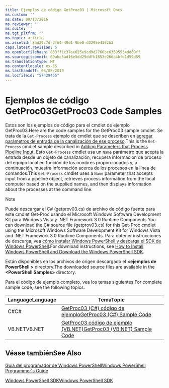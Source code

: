 ```yaml
---
title: Ejemplos de código GetProc03 | Microsoft Docs
ms.custom: ''
ms.date: 09/13/2016
ms.reviewer: ''
ms.suite: ''
ms.tgt_pltfrm: ''
ms.topic: article
ms.assetid: 8ad39c7d-2f64-49d1-9be0-d2295e4302b3
caps.latest.revision: 5
ms.openlocfilehash: 833ff1c37ee025e9cd9d2760bc63695534dd69ff
ms.sourcegitcommit: 69abc5ad16e5dd29ddfb1853e266a4bfd1d59d59
ms.translationtype: MT
ms.contentlocale: es-ES
ms.lasthandoff: 03/05/2019
ms.locfileid: "57429455"
---
```

# <a name="getproc03-code-samples"></a><span data-ttu-id="2099c-102">Ejemplos de código GetProc03</span><span class="sxs-lookup"><span data-stu-id="2099c-102">GetProc03 Code Samples</span></span>

<span data-ttu-id="2099c-103">Estos son los ejemplos de código para el cmdlet de ejemplo GetProc03.</span><span class="sxs-lookup"><span data-stu-id="2099c-103">Here are the code samples for the GetProc03 sample cmdlet.</span></span> <span data-ttu-id="2099c-104">Se trata de la `Get-Process` ejemplo de cmdlet que se describen en [agregar parámetros de entrada de la canalización de ese proceso](../cmdlet/adding-parameters-that-process-pipeline-input.md).</span><span class="sxs-lookup"><span data-stu-id="2099c-104">This is the `Get-Process` cmdlet sample described in [Adding Parameters that Process Pipeline Input](../cmdlet/adding-parameters-that-process-pipeline-input.md).</span></span> <span data-ttu-id="2099c-105">Esto `Get-Process` cmdlet usa un `Name` parámetro que acepta la entrada desde un objeto de canalización, recupera información de proceso del equipo local en función de los nombres proporcionados y, a continuación, muestra información acerca de los procesos en la línea de comandos.</span><span class="sxs-lookup"><span data-stu-id="2099c-105">This `Get-Process` cmdlet uses a `Name` parameter that accepts input from a pipeline object, retrieves process information from the local computer based on the supplied names, and then displays information about the processes at the command line.</span></span>

> [!NOTE]
> <span data-ttu-id="2099c-106">Puede descargar el C# (getprov03.cs) de archivo de código fuente para este cmdlet Get-Proc usando el Microsoft Windows Software Development Kit para Windows Vista y .NET Framework 3.0 Runtime Components.</span><span class="sxs-lookup"><span data-stu-id="2099c-106">You can download the C# source file (getprov03.cs) for this Get-Proc cmdlet using the Microsoft Windows Software Development Kit for Windows Vista and .NET Framework 3.0 Runtime Components.</span></span> <span data-ttu-id="2099c-107">Para obtener instrucciones de descarga, vea [cómo instalar Windows PowerShell y descarga el SDK de Windows PowerShell](/powershell/developer/installing-the-windows-powershell-sdk).</span><span class="sxs-lookup"><span data-stu-id="2099c-107">For download instructions, see [How to Install Windows PowerShell and Download the Windows PowerShell SDK](/powershell/developer/installing-the-windows-powershell-sdk).</span></span>
>
> <span data-ttu-id="2099c-108">Están disponibles en los archivos de origen descargado el  **\<ejemplos de PowerShell >** directory.</span><span class="sxs-lookup"><span data-stu-id="2099c-108">The downloaded source files are available in the **\<PowerShell Samples>** directory.</span></span>

<span data-ttu-id="2099c-109">Para el código de ejemplo completo, vea los temas siguientes.</span><span class="sxs-lookup"><span data-stu-id="2099c-109">For complete sample code, see the following topics.</span></span>

|<span data-ttu-id="2099c-110">Language</span><span class="sxs-lookup"><span data-stu-id="2099c-110">Language</span></span>|<span data-ttu-id="2099c-111">Tema</span><span class="sxs-lookup"><span data-stu-id="2099c-111">Topic</span></span>|
|--------------|-----------|
|<span data-ttu-id="2099c-112">C#</span><span class="sxs-lookup"><span data-stu-id="2099c-112">C#</span></span>|[<span data-ttu-id="2099c-113">GetProc03 (C#) código de ejemplo</span><span class="sxs-lookup"><span data-stu-id="2099c-113">GetProc03 (C#) Sample Code</span></span>](./getproc03-csharp-sample-code.md)|
|<span data-ttu-id="2099c-114">VB.NET</span><span class="sxs-lookup"><span data-stu-id="2099c-114">VB.NET</span></span>|[<span data-ttu-id="2099c-115">GetProc03 código de ejemplo (VB.NET)</span><span class="sxs-lookup"><span data-stu-id="2099c-115">GetProc03 (VB.NET) Sample Code</span></span>](./getproc03-vb-net-sample-code.md)|

## <a name="see-also"></a><span data-ttu-id="2099c-116">Véase también</span><span class="sxs-lookup"><span data-stu-id="2099c-116">See Also</span></span>

[<span data-ttu-id="2099c-117">Guía del programador de Windows PowerShell</span><span class="sxs-lookup"><span data-stu-id="2099c-117">Windows PowerShell Programmer's Guide</span></span>](./windows-powershell-programmer-s-guide.md)

[<span data-ttu-id="2099c-118">Windows PowerShell SDK</span><span class="sxs-lookup"><span data-stu-id="2099c-118">Windows PowerShell SDK</span></span>](../windows-powershell-reference.md)